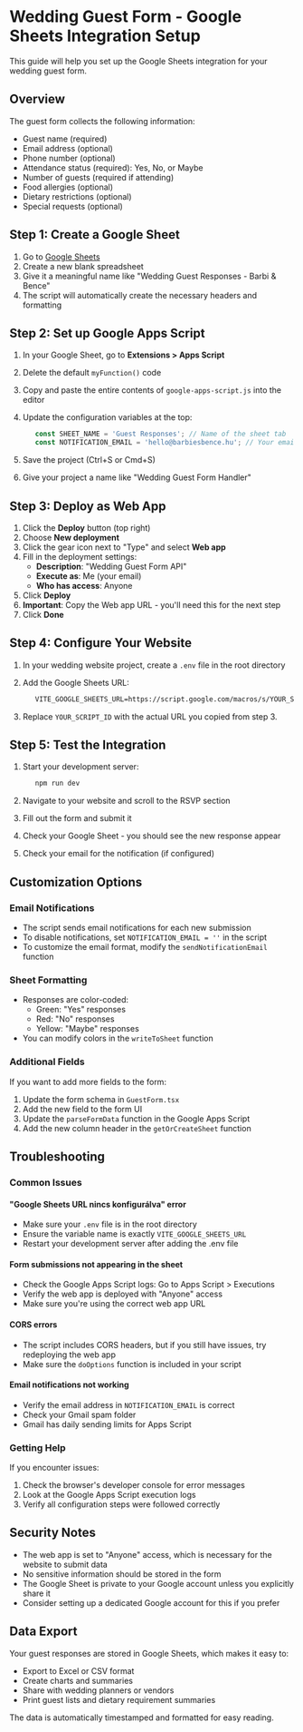 # Wedding Guest Form - Google Sheets Integration Setup

This guide will help you set up the Google Sheets integration for your wedding guest form.

## Overview

The guest form collects the following information:

- Guest name (required)
- Email address (optional)
- Phone number (optional)
- Attendance status (required): Yes, No, or Maybe
- Number of guests (required if attending)
- Food allergies (optional)
- Dietary restrictions (optional)
- Special requests (optional)

## Step 1: Create a Google Sheet

1. Go to [Google Sheets](https://sheets.google.com)
2. Create a new blank spreadsheet
3. Give it a meaningful name like "Wedding Guest Responses - Barbi & Bence"
4. The script will automatically create the necessary headers and formatting

## Step 2: Set up Google Apps Script

1. In your Google Sheet, go to **Extensions > Apps Script**
2. Delete the default `myFunction()` code
3. Copy and paste the entire contents of `google-apps-script.js` into the editor
4. Update the configuration variables at the top:

    ```javascript
       const SHEET_NAME = 'Guest Responses'; // Name of the sheet tab
       const NOTIFICATION_EMAIL = 'hello@barbiesbence.hu'; // Your email for notifications
    ```

5. Save the project (Ctrl+S or Cmd+S)
6. Give your project a name like "Wedding Guest Form Handler"

## Step 3: Deploy as Web App

1. Click the **Deploy** button (top right)
2. Choose **New deployment**
3. Click the gear icon next to "Type" and select **Web app**
4. Fill in the deployment settings:
   - **Description**: "Wedding Guest Form API"
   - **Execute as**: Me (your email)
   - **Who has access**: Anyone
5. Click **Deploy**
6. **Important**: Copy the Web app URL - you'll need this for the next step
7. Click **Done**

## Step 4: Configure Your Website

1. In your wedding website project, create a `.env` file in the root directory
2. Add the Google Sheets URL:

    ```txt
       VITE_GOOGLE_SHEETS_URL=https://script.google.com/macros/s/YOUR_SCRIPT_ID/exec
    ```

3. Replace `YOUR_SCRIPT_ID` with the actual URL you copied from step 3.

## Step 5: Test the Integration

1. Start your development server:

    ```bash
       npm run dev
    ```

2. Navigate to your website and scroll to the RSVP section
3. Fill out the form and submit it
4. Check your Google Sheet - you should see the new response appear
5. Check your email for the notification (if configured)

## Customization Options

### Email Notifications

- The script sends email notifications for each new submission
- To disable notifications, set `NOTIFICATION_EMAIL = ''` in the script
- To customize the email format, modify the `sendNotificationEmail` function

### Sheet Formatting

- Responses are color-coded:
  - Green: "Yes" responses
  - Red: "No" responses  
  - Yellow: "Maybe" responses
- You can modify colors in the `writeToSheet` function

### Additional Fields

If you want to add more fields to the form:

1. Update the form schema in `GuestForm.tsx`
2. Add the new field to the form UI
3. Update the `parseFormData` function in the Google Apps Script
4. Add the new column header in the `getOrCreateSheet` function

## Troubleshooting

### Common Issues

#### "Google Sheets URL nincs konfigurálva" error

- Make sure your `.env` file is in the root directory
- Ensure the variable name is exactly `VITE_GOOGLE_SHEETS_URL`
- Restart your development server after adding the .env file

#### Form submissions not appearing in the sheet

- Check the Google Apps Script logs: Go to Apps Script > Executions
- Verify the web app is deployed with "Anyone" access
- Make sure you're using the correct web app URL

#### CORS errors

- The script includes CORS headers, but if you still have issues, try redeploying the web app
- Make sure the `doOptions` function is included in your script

#### Email notifications not working

- Verify the email address in `NOTIFICATION_EMAIL` is correct
- Check your Gmail spam folder
- Gmail has daily sending limits for Apps Script

### Getting Help

If you encounter issues:

1. Check the browser's developer console for error messages
2. Look at the Google Apps Script execution logs
3. Verify all configuration steps were followed correctly

## Security Notes

- The web app is set to "Anyone" access, which is necessary for the website to submit data
- No sensitive information should be stored in the form
- The Google Sheet is private to your Google account unless you explicitly share it
- Consider setting up a dedicated Google account for this if you prefer

## Data Export

Your guest responses are stored in Google Sheets, which makes it easy to:

- Export to Excel or CSV format
- Create charts and summaries
- Share with wedding planners or vendors
- Print guest lists and dietary requirement summaries

The data is automatically timestamped and formatted for easy reading.
